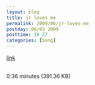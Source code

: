 ```yaml
---
layout: blog
title: jr loves me
permalink: 2009/06/jr-loves-me
postday: 06/03 2009
posttime: 18_27
categories: [Song]
---
```


<a href="http://kristeraxel.com/media/vault/judy_r_loves_me.mp3">link</a>

<br />0:36 minutes (391.36 KB)
